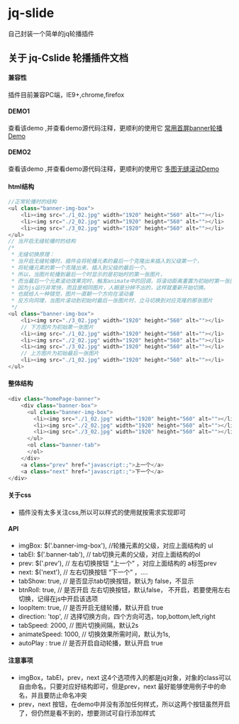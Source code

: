 # jq-slide
自己封装一个简单的jq轮播插件
## 关于 jq-Cslide 轮播插件文档
#### 兼容性
插件目前兼容PC端，IE9+,chrome,firefox
#### DEMO1
查看该demo ,并查看demo源代码注释，更顺利的使用它
[常用首屏banner轮播Demo](https://seven-it.github.io/jq-slide/demo1/)
#### DEMO2
查看该demo ,并查看demo源代码注释，更顺利的使用它
[多图无缝滚动Demo](https://seven-it.github.io/jq-slide/demo2/)
#### html结构

```javascript
//正常轮播时的结构
<ul class="banner-img-box">
    <li><img src="./1_02.jpg" width="1920" height="560" alt=""></li>
    <li><img src="./2_02.jpg" width="1920" height="560" alt=""></li>
    <li><img src="./3_02.jpg" width="1920" height="560" alt=""></li>
</ul>
// 当开启无缝轮播时的结构
/*
 * 无缝切换原理：
 * 当开启无缝轮播时，插件会将轮播元素的最后一个克隆出来插入到父级第一个，
 * 将轮播元素的第一个克隆出来，插入到父级的最后一个。
 * 所以，当图片轮播到最后一个时显示的是初始时的第一张图片，
 * 而当最后一个元素滚动效果完时，触发animate中的回调，将滚动距离重置为初始时第一张图片的位置，
 * 因为js运行非常快，而且是相同图片，人眼是分辨不出的，这样就重新开始切换。
 * 也就给人一种错觉，图片一直朝一个方向在滚动着
 * 反方向同理，当图片滚动到初始时最后一张图片时，立马切换到对应克隆的那张图片
 */
<ul class="banner-img-box">
    <li><img src="./3_02.jpg" width="1920" height="560" alt=""></li>
    // 下方图片为初始第一张图片
    <li><img src="./1_02.jpg" width="1920" height="560" alt=""></li>
    <li><img src="./2_02.jpg" width="1920" height="560" alt=""></li>
    <li><img src="./3_02.jpg" width="1920" height="560" alt=""></li>
    // 上方图片为初始最后一张图片
    <li><img src="./1_02.jpg" width="1920" height="560" alt=""></li>
</ul>
```
#### 整体结构

```javascript
<div class="homePage-banner">
    <div class="banner-box">
      <ul class="banner-img-box">
        <li><img src="./1_02.jpg" width="1920" height="560" alt=""></li>
        <li><img src="./2_02.jpg" width="1920" height="560" alt=""></li>
        <li><img src="./3_02.jpg" width="1920" height="560" alt=""></li>
      </ul> 
      <ol class="banner-tab">
      </ol> 
    </div>
    <a class="prev" href="javascript:;">上一个</a>
    <a class="next" href="javascript:;">下一个</a>
</div>
```

#### 关于css
- 插件没有太多关注css,所以可以样式的使用就按需求实现即可

#### API
- imgBox: $('.banner-img-box'),  //轮播元素的父级，对应上面结构的 ul
- tabEl: $('.banner-tab'),       // tab切换元素的父级，对应上面结构的ol
- prev: $('.prev'),             // 左右切换按钮  “上一个” ，对应上面结构的 a标签prev
- next: $('next'),              // 左右切换按钮 “下一个” ，....
- tabShow: true,                // 是否显示tab切换按钮，默认为 false，不显示
- btnRoll: true,                // 是否开启 左右切换按钮，默认false， 不开启，若要使用左右切换，记得在js中开启该选项
- loopItem: true,               // 是否开启无缝轮播，默认开启 true
- direction: 'top',             // 选择切换方向，四个方向可选，top,bottom,left,right
- tabSpeed: 2000,               // 图片切换间隔，默认2s
- animateSpeed: 1000,           // 切换效果所需时间，默认为1s,
- autoPlay : true               // 是否开启自动轮播，默认开启 true

#### 注意事项
- imgBox，tabEl，prev，next 这4个选项传入的都是jq对象，对象的class可以自由命名，只要对应好结构即可，但是prev，next 最好能够使用例子中的命名，并且要防止命名冲突
- prev，next 按钮，在demo中并没有添加任何样式，所以这两个按钮虽然开启了，但仍然是看不到的，想要测试可自行添加样式
